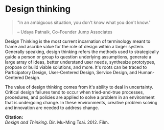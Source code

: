 # Design thinking

> "In an ambiguous situation, you don't know what you don't know."
>
> – Udaya Patnaik, Co-Founder Jump Associates

Design Thinking is the most current incarnation of terminology meant to frame and ascribe value for the role of design within a larger system. Generally speaking, design thinking refers the methods used to strategically guide a person or group to question underlying assumptions, generate a large array of ideas, better understand user needs, synthesize prototypes, propose or build viable solutions, and more. It's roots can be traced to Participatory Design, User-Centered Design, Service Design, and Human-Centered Design.

The value of design thinking comes from it's ability to deal in uncertainty. Critical design failures tend to occur when tried-and-true processes, procedures, and policies are applied to solve a problem in an environment that is undergoing change. In these environments, creative problem solving and innovation are needed to address change.

**Citation:**  
_Design and Thinking_. Dir. Mu-Ming Tsai. 2012. Film.

